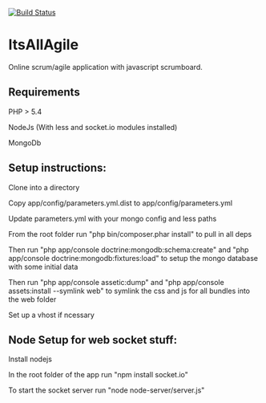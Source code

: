 [![Build Status](https://secure.travis-ci.org/wgcrouch/scrum-board.png?branch=master)](https://travis-ci.org/wgcrouch/scrum-board)

ItsAllAgile
===========

Online scrum/agile application with javascript scrumboard. 

Requirements
------------
PHP > 5.4

NodeJs (With less and socket.io modules installed)

MongoDb


Setup instructions:
-------------------

Clone into a directory

Copy app/config/parameters.yml.dist to app/config/parameters.yml

Update parameters.yml with your mongo config and less paths

From the root folder run "php bin/composer.phar install" to pull in all deps

Then run "php app/console doctrine:mongodb:schema:create" and "php app/console doctrine:mongodb:fixtures:load" to setup the mongo database with some initial data

Then run 
"php app/console assetic:dump" and
"php app/console assets:install --symlink web" to symlink the css and js for all bundles into the web folder

Set up a vhost if ncessary

Node Setup for web socket stuff:
-----------

Install nodejs

In the root folder of the app run "npm install socket.io"

To start the socket server run "node node-server/server.js"

